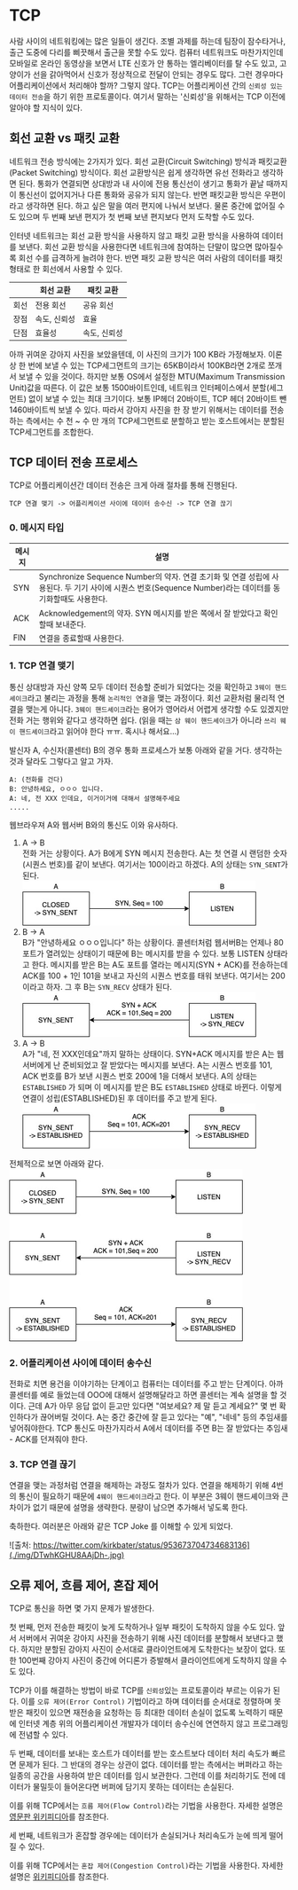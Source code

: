 
# TCP

사람 사이의 네트워킹에는 많은 일들이 생긴다. 조별 과제를 하는데 팀장이 잠수타거나, 출근 도중에 다리를 삐끗해서 출근을 못할 수도 있다. 컴퓨터 네트워크도 마찬가지인데 모바일로 온라인 동영상을 보면서 LTE 신호가 안 통하는 엘리베이터를 탈 수도 있고, 고양이가 선을 갉아먹어서 신호가 정상적으로 전달이 안되는 경우도 많다. 그런 경우마다 어플리케이션에서 처리해야 할까? 그렇지 않다. TCP는 어플리케이션 간의 `신뢰성 있는 데이터 전송`을 하기 위한 프로토콜이다. 여기서 말하는 '신뢰성'을 위해서는 TCP 이전에 알아야 할 지식이 있다.

## 회선 교환 vs 패킷 교환

네트워크 전송 방식에는 2가지가 있다. 회선 교환(Circuit Switching) 방식과 패킷교환(Packet Switching) 방식이다. 회선 교환방식은 쉽게 생각하면 유선 전화라고 생각하면 된다. 통화가 연결되면 상대방과 내 사이에 전용 통신선이 생기고 통화가 끝날 때까지 이 통신선이 없어지거나 다른 통화와 공유가 되지 않는다. 반면 패킷교환 방식은 우편이라고 생각하면 된다. 하고 싶은 말을 여러 편지에 나눠서 보낸다. 물론 중간에 없어질 수도 있으며 두 번째 보낸 편지가 첫 번째 보낸 편지보다 먼저 도착할 수도 있다.

인터넷 네트워크는 회선 교환 방식을 사용하지 않고 패킷 교환 방식을 사용하여 데이터를 보낸다. 회선 교환 방식을 사용한다면 네트워크에 참여하는 단말이 많으면 많아질수록 회선 수를 급격하게 늘려야 한다. 반면 패킷 교환 방식은 여러 사람의 데이터를 패킷 형태로 한 회선에서 사용할 수 있다. 

| | 회선 교환 | 패킷 교환 |
| - | - | - |
| 회선 | 전용 회선 | 공유 회선 |
| 장점 | 속도, 신뢰성 | 효율 |
| 단점 | 효율성 | 속도, 신뢰성 |

아까 귀여운 강아지 사진을 보았을텐데, 이 사진의 크기가 100 KB라 가정해보자. 이론상 한 번에 보낼 수 있는 TCP세그먼트의 크기는 65KB이라서 100KB라면 2개로 쪼개서 보낼 수 있을 것이다. 하지만 보통 OS에서 설정한 MTU(Maximum Transmission Unit)값을 따른다. 이 값은 보통 1500바이트인데, 네트워크 인터페이스에서 분할(세그먼트) 없이 보낼 수 있는 최대 크기이다. 보통 IP헤더 20바이트, TCP 헤더 20바이트 뺀 1460바이트씩 보낼 수 있다. 따라서 강아지 사진을 한 장 받기 위해서는 데이터를 전송하는 측에서는 수 천 ~ 수 만 개의 TCP세그먼트로 분할하고 받는 호스트에서는 분할된 TCP세그먼트를 조합한다.      

## TCP 데이터 전송 프로세스

TCP로 어플리케이션간 데이터 전송은 크게 아래 절차를 통해 진행된다. 

```
TCP 연결 맺기 -> 어플리케이션 사이에 데이터 송수신 -> TCP 연결 끊기
```

### 0. 메시지 타입

| 메시지 | 설명 |
| -- | -- |
| SYN | Synchronize Sequence Number의 약자. 연결 초기화 및 연결 성립에 사용된다. 두 기기 사이에 시퀀스 번호(Sequence Number)라는 데이터를 동기화할때도 사용한다. |
| ACK | Acknowledgement의 약자. SYN 메시지를 받은 쪽에서 잘 받았다고 확인할때 보내준다. |
| FIN | 연결을 종료할때 사용한다. |

### 1. TCP 연결 맺기
통신 상대방과 자신 양쪽 모두 데이터 전송할 준비가 되었다는 것을 확인하고 `3웨이 핸드셰이크`라고 불리는 과정을 통해 `논리적인 연결`을 맺는 과정이다. 회선 교환처럼 물리적 연결을 맺는게 아니다. `3웨이 핸드셰이크`라는 용어가 영어라서 어렵게 생각할 수도 있겠지만 전화 거는 행위와 같다고 생각하면 쉽다. (읽을 때는 `삼 웨이 핸드셰이크`가 아니라 `쓰리 웨이 핸드셰이크`라고 읽어야 한다 ㅠㅠ. 혹시나 해서요...)

발신자 A, 수신자(콜센터) B의 경우 통화 프로세스가 보통 아래와 같을 거다. 생각하는 것과 달라도 그렇다고 알고 가자.

```
A: (전화를 건다)
B: 안녕하세요, ㅇㅇㅇ 입니다.
A: 네, 전 XXX 인데요, 이거이거에 대해서 설명해주세요
.....
```

웹브라우져 A와 웹서버 B와의 통신도 이와 유사하다. 

  1. A -> B   
  전화 거는 상황이다. A가 B에게 SYN 메시지 전송한다. A는 첫 연결 시 랜덤한 숫자(시퀀스 번호)를 같이 보낸다. 여기서는 100이라고 하겠다. A의 상태는 `SYN_SENT`가 된다.    
  ![1단계](./img/tcp_three_way_handshake_1.jpg)
  1. B -> A   
  B가 "안녕하세요 ㅇㅇㅇ입니다" 하는 상황이다. 콜센터처럼 웹서버B는 언제나 80포트가 열려있는 상태이기 때문에 B는 메시지를 받을 수 있다. 보통 LISTEN 상태라고 한다. 메시지를 받은 B는 A도 포트를 열라는 메시지(SYN + ACK)를 전송하는데 ACK를 100 + 1인 101을 보내고 자신의 시퀀스 번호를 태워 보낸다. 여기서는 200이라고 하자. 그 후 B는 `SYN_RECV` 상태가 된다.   
  ![2단계](./img/tcp_three_way_handshake_2.jpg)
  1. A -> B   
  A가 "네, 전 XXX인데요"까지 말하는 상태이다. SYN+ACK 메시지를 받은 A는 웹 서버에게 난 준비되었고 잘 받았다는 메시지를 보낸다. A는 시퀀스 번호를 101, ACK 번호를 B가 보낸 시퀀스 번호 200에 1을 더해서 보낸다. A의 상태는 `ESTABLISHED` 가 되며 이 메시지를 받은 B도 `ESTABLISHED` 상태로 바뀐다. 이렇게 연결이 성립(ESTABLISHED)된 후 데이터를 주고 받게 된다.   
  ![3단계](./img/tcp_three_way_handshake_3.jpg)   

  전체적으로 보면 아래와 같다.    
  ![전체](./img/tcp_three_way_handshake_all.jpg)

### 2. 어플리케이션 사이에 데이터 송수신

전화로 치면 용건을 이야기하는 단계이고 컴퓨터는 데이터를 주고 받는 단계이다. 아까 콜센터를 예로 들었는데 OOO에 대해서 설명해달라고 하면 콜센터는 계속 설명을 할 것이다. 근데 A가 아무 응답 없이 듣고만 있다면 "여보세요? 제 말 듣고 계세요?" 몇 번 확인하다가 끊어버릴 것이다. A는 중간 중간에 잘 듣고 있다는 "예", "네네" 등의 추임새를 넣어줘야한다. TCP 통신도 마찬가지라서 A에서 데이터를 주면 B는 잘 받았다는 추임새 - ACK를 던져줘야 한다.

### 3. TCP 연결 끊기
연결을 맺는 과정처럼 연결을 해제하는 과정도 절차가 있다. 연결을 해제하기 위해 4번의 통신이 필요하기 때문에 `4웨이 핸드셰이크`라고 한다. 이 부분은 3웨이 핸드셰이크와 큰 차이가 없기 때문에 설명을 생략한다. 분량이 남으면 추가해서 넣도록 한다.

축하한다. 여러분은 아래와 같은 TCP Joke 를 이해할 수 있게 되었다.

![출처: https://twitter.com/kirkbater/status/953673704734683136](./img/DTwhKGHU8AAjDh-.jpg)

## 오류 제어, 흐름 제어, 혼잡 제어

TCP로 통신을 하면 몇 가지 문제가 발생한다. 

첫 번째, 먼저 전송한 패킷이 늦게 도착하거나 일부 패킷이 도착하지 않을 수도 있다. 앞서 서버에서 귀여운 강아지 사진을 전송하기 위해 사진 데이터를 분할해서 보낸다고 했다. 하지만 분할된 강아지 사진이 순서대로 클라이언트에게 도착한다는 보장이 없다. 또한 100번째 강아지 사진이 중간에 어디론가 증발해서 클라이언트에게 도착하지 않을 수도 있다.    

TCP가 이를 해결하는 방법이 바로 TCP를 `신뢰성`있는 프로토콜이라 부르는 이유가 된다. 이를 `오류 제어(Error Control)` 기법이라고 하며 데이터를 순서대로 정렬하며 못 받은 패킷이 있으면 재전송을 요청하는 등 최대한 데이터 손실이 없도록 노력하기 때문에 인터넷 계층 위의 어플리케이션 개발자가 데이터 송수신에 연연하지 않고 프로그래밍에 전념할 수 있다.   

두 번째, 데이터를 보내는 호스트가 데이터를 받는 호스트보다 데이터 처리 속도가 빠르면 문제가 된다. 그 반대의 경우는 상관이 없다. 데이터를 받는 측에서는 버퍼라고 하는 일종의 공간을 사용하여 받은 데이터를 임시 보관한다. 그런데 이를 처리하기도 전에 데이터가 물밀듯이 들어온다면 버퍼에 담기지 못하는 데이터는 손실된다.   

이를 위해 TCP에서는 `흐름 제어(Flow Control)`라는 기법을 사용한다. 자세한 설명은 [영문판 위키피디아](https://en.wikipedia.org/wiki/Flow_control_(data))를 참조한다.    

세 번째, 네트워크가 혼잡할 경우에는 데이터가 손실되거나 처리속도가 눈에 띄게 떨어질 수 있다.    

이를 위해 TCP에서는 `혼잡 제어(Congestion Control)`라는 기법을 사용한다. 자세한 설명은 [위키피디아](https://ko.wikipedia.org/wiki/%ED%98%BC%EC%9E%A1_%EC%A0%9C%EC%96%B4)를 참조한다.


